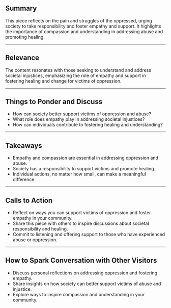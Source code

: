 <!--//meta
Custom Title: Oppressed
Enhances: [oppressed.txt]
About: A poignant reflection on the struggles of the oppressed, the responsibility of society, and the importance of empathy and support. It explores themes of abuse, healing, and the role of individuals in fostering compassion and understanding.
Description: A poetic exploration of oppression, healing, and the need for empathy and support in addressing societal injustices.
Primary Keyword: oppression
Related Keywords: empathy, healing, abuse, compassion, societal responsibility
Long-Tail Keywords: addressing oppression through empathy and support, fostering healing for victims of abuse, the role of compassion in societal change
Date: May 9, 2025
Author: `GitHub Copilot`
//meta-->

## Summary

This piece reflects on the pain and struggles of the oppressed, urging society to take responsibility and foster empathy and support. It highlights the importance of compassion and understanding in addressing abuse and promoting healing.

---

## Relevance

The content resonates with those seeking to understand and address societal injustices, emphasizing the role of empathy and support in fostering healing and change for victims of oppression.

---

## Things to Ponder and Discuss

- How can society better support victims of oppression and abuse?
- What role does empathy play in addressing societal injustices?
- How can individuals contribute to fostering healing and understanding?

---

## Takeaways

- Empathy and compassion are essential in addressing oppression and abuse.
- Society has a responsibility to support victims and promote healing.
- Individual actions, no matter how small, can make a meaningful difference.

---

## Calls to Action

- Reflect on ways you can support victims of oppression and foster empathy in your community.
- Share this piece with others to inspire discussions about societal responsibility and healing.
- Commit to listening and offering support to those who have experienced abuse or oppression.

---

## How to Spark Conversation with Other Visitors

- Discuss personal reflections on addressing oppression and fostering empathy.
- Share insights on how society can better support victims of abuse and injustice.
- Explore ways to inspire compassion and understanding in your community.